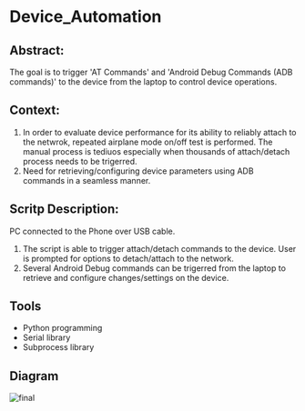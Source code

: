 # Device_Automation

## Abstract:
The goal is to trigger 'AT Commands' and 'Android Debug Commands (ADB commands)' to the device from the laptop to control device operations.

## Context:
1. In order to evaluate device performance for its ability to reliably attach to the netwrok, repeated airplane mode on/off test is performed.
The manual process is tediuos especially when thousands of attach/detach process needs to be trigerred.
2. Need for retrieving/configuring device parameters using ADB commands in a seamless manner. 

## Scritp Description:
PC connected to the Phone over USB cable.
1. The script is able to trigger attach/detach commands to the device. User is prompted for options to detach/attach to the network.
2. Several Android Debug commands can be trigerred from the laptop to retrieve and configure changes/settings on the device.


## Tools
- Python programming
- Serial library 
- Subprocess library

## Diagram

![final](https://user-images.githubusercontent.com/77254370/105671825-2f81ae80-5e98-11eb-8cb6-4c6583d75702.JPG)
